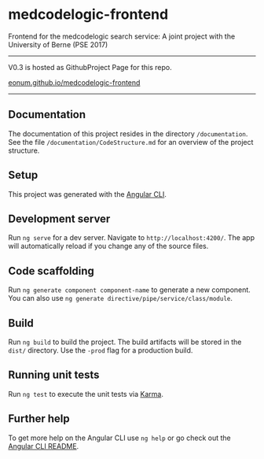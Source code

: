 # medcodelogic-frontend

Frontend for the medcodelogic search service: A joint project with the University of Berne (PSE 2017)

--------------------------------------------

V0.3 is hosted as GithubProject Page for this repo.

[eonum.github.io/medcodelogic-frontend](https://eonum.github.io/medcodelogic-frontend)

----------------------------------------------
## Documentation

The documentation of this project resides in the directory `/documentation`. See the file
`/documentation/CodeStructure.md` for an overview of the project structure.

## Setup
This project was generated with the [Angular CLI](https://angular.io/docs/ts/latest/cli-quickstart.html).

## Development server
Run `ng serve` for a dev server. Navigate to `http://localhost:4200/`. The app will automatically reload if you change any of the source files.

## Code scaffolding

Run `ng generate component component-name` to generate a new component. You can also use `ng generate directive/pipe/service/class/module`.

## Build

Run `ng build` to build the project. The build artifacts will be stored in the `dist/` directory. Use the `-prod` flag for a production build.

## Running unit tests

Run `ng test` to execute the unit tests via [Karma](https://karma-runner.github.io).

## Further help

To get more help on the Angular CLI use `ng help` or go check out the [Angular CLI README](https://github.com/angular/angular-cli/blob/master/README.md).
